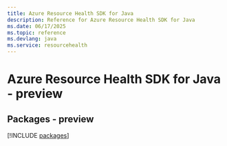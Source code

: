 ```yaml
---
title: Azure Resource Health SDK for Java
description: Reference for Azure Resource Health SDK for Java
ms.date: 06/17/2025
ms.topic: reference
ms.devlang: java
ms.service: resourcehealth
---
```

# Azure Resource Health SDK for Java - preview
## Packages - preview
[!INCLUDE [packages](resource-health-index.md)]